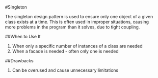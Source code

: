 #Singleton

The singleton design pattern is used to ensure only one object of a given class exists at a time.
This is often used in improper situations, causing more problems in the program than it solves, due to tight coupling.

##When to Use It

1. When only a specific number of instances of a class are needed
2. When a facade is needed - often only one is needed

##Drawbacks

1. Can be overused and cause unnecessary limitations
